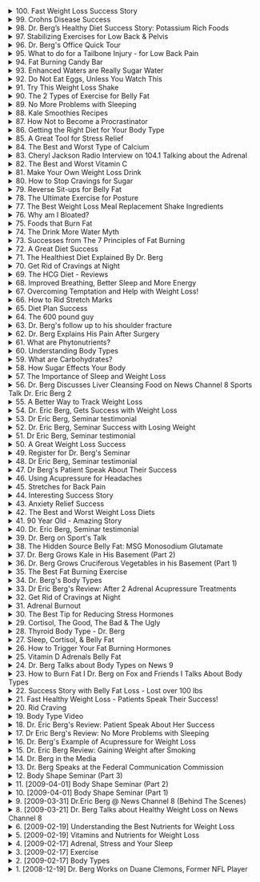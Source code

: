 <details>
<summary>100. Fast Weight Loss Success Story</summary>

[[Youtube]](https://www.youtube.com/watch?v=UrJW9dCxVhU)


</details>

<details>
<summary>99. Crohns Disease Success</summary>

[[Youtube]](https://www.youtube.com/watch?v=703oYuzXZNo)


</details>

<details>
<summary>98. Dr. Berg’s Healthy Diet Success Story: Potassium Rich Foods</summary>

[[Youtube]](https://www.youtube.com/watch?v=kOcBB3OWPpY)


</details>

<details>
<summary>97. Stabilizing Exercises  for Low Back & Pelvis</summary>

[[Youtube]](https://www.youtube.com/watch?v=DKnAb8bIUcY)


</details>

<details>
<summary>96. Dr. Berg's Office Quick Tour</summary>

[[Youtube]](https://www.youtube.com/watch?v=GXirii-9ySo)


</details>

<details>
<summary>95. What to do for a Tailbone Injury - for Low Back Pain</summary>

[[Youtube]](https://www.youtube.com/watch?v=722_8kxeg5A)


</details>

<details>
<summary>94. Fat Burning Candy Bar</summary>

[[Youtube]](https://www.youtube.com/watch?v=gJNnSODgpj0)


</details>

<details>
<summary>93. Enhanced Waters are Really Sugar Water</summary>

[[Youtube]](https://www.youtube.com/watch?v=IHfiEXMgZ_4)


</details>

<details>
<summary>92. Do Not Eat Eggs, Unless You Watch This</summary>

[[Youtube]](https://www.youtube.com/watch?v=hC3D_eeULLU)


</details>

<details>
<summary>91. Try This Weight Loss Shake</summary>

[[Youtube]](https://www.youtube.com/watch?v=fKjqBZdf3RQ)


</details>

<details>
<summary>90. The 2 Types of Exercise for Belly Fat</summary>

[[Youtube]](https://www.youtube.com/watch?v=1URgrSjgQTY)


</details>

<details>
<summary>89. No More Problems with Sleeping</summary>

[[Youtube]](https://www.youtube.com/watch?v=6K3oJW26D58)


</details>

<details>
<summary>88. Kale Smoothies Recipes</summary>

[[Youtube]](https://www.youtube.com/watch?v=CIZ3ake2ZBo)


</details>

<details>
<summary>87. How Not to Become a Procrastinator</summary>

[[Youtube]](https://www.youtube.com/watch?v=hTqDCao_Caw)


</details>

<details>
<summary>86. Getting the Right Diet for Your Body Type</summary>

[[Youtube]](https://www.youtube.com/watch?v=Gb5Mztmx-U0)


</details>

<details>
<summary>85. A Great Tool for Stress Relief</summary>

[[Youtube]](https://www.youtube.com/watch?v=41HnMrqZAmU)


</details>

<details>
<summary>84. The Best and Worst Type of Calcium</summary>

[[Youtube]](https://www.youtube.com/watch?v=s5h3VoMQt9g)


</details>

<details>
<summary>83. Cheryl Jackson Radio Interview on 104.1 Talking about the Adrenal</summary>

[[Youtube]](https://www.youtube.com/watch?v=V6Zy00bU5Bo)


</details>

<details>
<summary>82. The Best and Worst Vitamin C</summary>

[[Youtube]](https://www.youtube.com/watch?v=DnvnKnu7YBI)


</details>

<details>
<summary>81. Make Your Own Weight Loss Drink</summary>

[[Youtube]](https://www.youtube.com/watch?v=HNNk31aGaYo)


</details>

<details>
<summary>80. How to Stop Cravings for Sugar</summary>

[[Youtube]](https://www.youtube.com/watch?v=fGT5cISbXa4)


</details>

<details>
<summary>79. Reverse Sit-ups for Belly Fat</summary>

[[Youtube]](https://www.youtube.com/watch?v=vjHYuEj43fg)


</details>

<details>
<summary>78. The Ultimate Exercise for Posture</summary>

[[Youtube]](https://www.youtube.com/watch?v=LRxN-30oJx8)


</details>

<details>
<summary>77. The Best Weight Loss Meal Replacement Shake Ingredients</summary>

[[Youtube]](https://www.youtube.com/watch?v=8Ray80ec9mk)


</details>

<details>
<summary>76. Why am I Bloated?</summary>

[[Youtube]](https://www.youtube.com/watch?v=M9Isr1ON3lE)


</details>

<details>
<summary>75. Foods that Burn Fat</summary>

[[Youtube]](https://www.youtube.com/watch?v=vadPxKRGm7k)


</details>

<details>
<summary>74. The Drink More Water Myth</summary>

[[Youtube]](https://www.youtube.com/watch?v=MQsDeZNlk4c)


</details>

<details>
<summary>73. Successes from The 7 Principles of Fat Burning</summary>

[[Youtube]](https://www.youtube.com/watch?v=WvO6N9vlmCo)


</details>

<details>
<summary>72. A Great Diet Success</summary>

[[Youtube]](https://www.youtube.com/watch?v=p7KMpyQ7x9k)


</details>

<details>
<summary>71. The Healthiest Diet Explained By Dr. Berg</summary>

[[Youtube]](https://www.youtube.com/watch?v=eRjBkoFy9IA)


</details>

<details>
<summary>70. Get Rid of Cravings at Night</summary>

[[Youtube]](https://www.youtube.com/watch?v=EsGvIsqGFpU)


</details>

<details>
<summary>69. The HCG Diet - Reviews</summary>

[[Youtube]](https://www.youtube.com/watch?v=giPkBbm52CM)


</details>

<details>
<summary>68. Improved Breathing, Better Sleep and More Energy</summary>

[[Youtube]](https://www.youtube.com/watch?v=-LfNqA61-aU)


</details>

<details>
<summary>67. Overcoming Temptation and Help with Weight Loss!</summary>

[[Youtube]](https://www.youtube.com/watch?v=v-qINKfAm7U)


</details>

<details>
<summary>66. How to Rid Stretch Marks</summary>

[[Youtube]](https://www.youtube.com/watch?v=UUV7CRT8lbE)


</details>

<details>
<summary>65. Diet Plan Success</summary>

[[Youtube]](https://www.youtube.com/watch?v=gc4P7uhZCK8)


</details>

<details>
<summary>64. The 600 pound guy</summary>

[[Youtube]](https://www.youtube.com/watch?v=k6-Tkv_Jnz0)


</details>

<details>
<summary>63. Dr. Berg's follow up to his shoulder fracture</summary>

[[Youtube]](https://www.youtube.com/watch?v=x9espCyDUp8)


</details>

<details>
<summary>62. Dr. Berg Explains His Pain After Surgery</summary>

[[Youtube]](https://www.youtube.com/watch?v=TTqsVzse5HY)


</details>

<details>
<summary>61. What are Phytonutrients?</summary>

[[Youtube]](https://www.youtube.com/watch?v=NqOpIj_XXFU)


</details>

<details>
<summary>60. Understanding Body Types</summary>

[[Youtube]](https://www.youtube.com/watch?v=sINOePVcD3I)


</details>

<details>
<summary>59. What are Carbohydrates?</summary>

[[Youtube]](https://www.youtube.com/watch?v=krwKqnmidC8)


</details>

<details>
<summary>58. How Sugar Effects Your Body</summary>

[[Youtube]](https://www.youtube.com/watch?v=A7MsLHlDEDc)


</details>

<details>
<summary>57. The Importance of Sleep and Weight Loss</summary>

[[Youtube]](https://www.youtube.com/watch?v=wr82y-dGoTg)


</details>

<details>
<summary>56. Dr. Berg Discusses Liver Cleansing Food on News Channel 8 Sports Talk Dr. Eric Berg 2</summary>

[[Youtube]](https://www.youtube.com/watch?v=FTZcZz1ESII)


</details>

<details>
<summary>55. A Better Way to Track Weight Loss</summary>

[[Youtube]](https://www.youtube.com/watch?v=W_EHiOd8yHQ)


</details>

<details>
<summary>54. Dr. Eric Berg, Gets Success with Weight Loss</summary>

[[Youtube]](https://www.youtube.com/watch?v=HhLJz1-SAhw)


</details>

<details>
<summary>53. Dr  Eric Berg, Seminar testimonial</summary>

[[Youtube]](https://www.youtube.com/watch?v=0rh0qiyPxdY)


</details>

<details>
<summary>52. Dr. Eric Berg, Seminar Success with Losing Weight</summary>

[[Youtube]](https://www.youtube.com/watch?v=fCHw_dW7oH4)


</details>

<details>
<summary>51. Dr  Eric Berg, Seminar testimonial</summary>

[[Youtube]](https://www.youtube.com/watch?v=lZnVLG-nLTE)


</details>

<details>
<summary>50. A Great Weight Loss Success</summary>

[[Youtube]](https://www.youtube.com/watch?v=_jV90HZceus)


</details>

<details>
<summary>49. Register for Dr. Berg's Seminar</summary>

[[Youtube]](https://www.youtube.com/watch?v=8SixpXSS6Bw)


</details>

<details>
<summary>48. Dr  Eric Berg, Seminar testimonial</summary>

[[Youtube]](https://www.youtube.com/watch?v=rOd4QNwDTv4)


</details>

<details>
<summary>47. Dr Berg's Patient Speak About Their Success</summary>

[[Youtube]](https://www.youtube.com/watch?v=YF00ySD6nKE)


</details>

<details>
<summary>46. Using Acupressure for Headaches</summary>

[[Youtube]](https://www.youtube.com/watch?v=919B_Ey0fuU)


</details>

<details>
<summary>45. Stretches for Back Pain</summary>

[[Youtube]](https://www.youtube.com/watch?v=SuRyHA2wQc8)


</details>

<details>
<summary>44. Interesting Success Story</summary>

[[Youtube]](https://www.youtube.com/watch?v=FckvKNAi44U)


</details>

<details>
<summary>43. Anxiety Relief Success</summary>

[[Youtube]](https://www.youtube.com/watch?v=Sggj4HgaoO0)


</details>

<details>
<summary>42. The Best and Worst Weight Loss Diets</summary>

[[Youtube]](https://www.youtube.com/watch?v=yhxWd2jveT8)


</details>

<details>
<summary>41. 90 Year Old - Amazing Story</summary>

[[Youtube]](https://www.youtube.com/watch?v=ZBpNtVSmTN4)


</details>

<details>
<summary>40. Dr. Eric Berg, Seminar testimonial</summary>

[[Youtube]](https://www.youtube.com/watch?v=hzYhdetIiHg)


</details>

<details>
<summary>39. Dr. Berg on Sport's Talk</summary>

[[Youtube]](https://www.youtube.com/watch?v=s3HfT4yI76A)


</details>

<details>
<summary>38. The Hidden Source Belly Fat: MSG Monosodium Glutamate</summary>

[[Youtube]](https://www.youtube.com/watch?v=KkBWi3G9qM0)


</details>

<details>
<summary>37. Dr. Berg Grows Kale in His Basement (Part 2)</summary>

[[Youtube]](https://www.youtube.com/watch?v=8JJm4HRq8Oo)


</details>

<details>
<summary>36. Dr. Berg Grows Cruciferous Vegetables in his Basement (Part 1)</summary>

[[Youtube]](https://www.youtube.com/watch?v=qKSlhns1xmg)


</details>

<details>
<summary>35. The Best Fat Burning Exercise</summary>

[[Youtube]](https://www.youtube.com/watch?v=E_AvZcJ9IV4)


</details>

<details>
<summary>34. Dr. Berg's Body Types</summary>

[[Youtube]](https://www.youtube.com/watch?v=HS0Bm5oB8YI)


</details>

<details>
<summary>33. Dr Eric Berg's Review: After 2 Adrenal Acupressure Treatments</summary>

[[Youtube]](https://www.youtube.com/watch?v=5Q6g9e1O35s)


</details>

<details>
<summary>32. Get Rid of Cravings at Night</summary>

[[Youtube]](https://www.youtube.com/watch?v=pbuCC33gKck)


</details>

<details>
<summary>31. Adrenal Burnout</summary>

[[Youtube]](https://www.youtube.com/watch?v=hGiN_a0rYJY)


</details>

<details>
<summary>30. The Best Tip for Reducing Stress Hormones</summary>

[[Youtube]](https://www.youtube.com/watch?v=TNUaDYqt0uA)


</details>

<details>
<summary>29. Cortisol, The Good, The Bad & The Ugly</summary>

[[Youtube]](https://www.youtube.com/watch?v=yQ9jy2eCb5I)


</details>

<details>
<summary>28. Thyroid Body Type - Dr. Berg</summary>

[[Youtube]](https://www.youtube.com/watch?v=T3eo4p2LuYw)


</details>

<details>
<summary>27. Sleep, Cortisol, & Belly Fat</summary>

[[Youtube]](https://www.youtube.com/watch?v=3GWnU_lma7w)


</details>

<details>
<summary>26. How to Trigger Your Fat Burning Hormones</summary>

[[Youtube]](https://www.youtube.com/watch?v=Gr5QxkSm9xs)


</details>

<details>
<summary>25. Vitamin D Adrenals Belly Fat</summary>

[[Youtube]](https://www.youtube.com/watch?v=kJegLw2qtPc)


</details>

<details>
<summary>24. Dr. Berg Talks about Body Types on News 9</summary>

[[Youtube]](https://www.youtube.com/watch?v=bNnmCqGMy8Q)


</details>

<details>
<summary>23. How to Burn Fat I Dr. Berg on Fox and Friends I Talks About Body Types</summary>

[[Youtube]](https://www.youtube.com/watch?v=M25xpZk5WtU)


</details>

<details>
<summary>22. Success Story with Belly Fat Loss - Lost over 100 lbs</summary>

[[Youtube]](https://www.youtube.com/watch?v=rC7cXuNlyR4)


</details>

<details>
<summary>21. Fast Healthy Weight Loss - Patients Speak Their Success!</summary>

[[Youtube]](https://www.youtube.com/watch?v=G3AFxauJeok)


</details>

<details>
<summary>20. Rid Craving</summary>

[[Youtube]](https://www.youtube.com/watch?v=E7yVINKxiew)


</details>

<details>
<summary>19. Body Type Video</summary>

[[Youtube]](https://www.youtube.com/watch?v=Lk1RlIHx7F0)


</details>

<details>
<summary>18. Dr. Eric Berg's Review: Patient Speak About Her Success</summary>

[[Youtube]](https://www.youtube.com/watch?v=Fjqtjq4WRNg)


</details>

<details>
<summary>17. Dr Eric Berg's Review: No More Problems with Sleeping</summary>

[[Youtube]](https://www.youtube.com/watch?v=_xR5rYmSvc0)


</details>

<details>
<summary>16. Dr. Berg's Example of Acupressure for Weight Loss</summary>

[[Youtube]](https://www.youtube.com/watch?v=XefowjsRkDo)


</details>

<details>
<summary>15. Dr. Eric Berg Review: Gaining Weight after Smoking</summary>

[[Youtube]](https://www.youtube.com/watch?v=mLk7prs2IdM)


</details>

<details>
<summary>14. Dr. Berg in the Media</summary>

[[Youtube]](https://www.youtube.com/watch?v=hvYEFh3em3Q)


</details>

<details>
<summary>13. Dr. Berg Speaks at the Federal Communication Commission</summary>

[[Youtube]](https://www.youtube.com/watch?v=_kuQPktErD4)


</details>

<details>
<summary>12. Body Shape Seminar (Part 3)</summary>

[[Youtube]](https://www.youtube.com/watch?v=IquS1CMFYDA)


</details>

<details>
<summary>11. [2009-04-01] Body Shape Seminar (Part 2)</summary>

[[Youtube]](https://www.youtube.com/watch?v=LqYD6ScfV5Y)

---

### 一、核心主題：身體類型與健康綜合分析

1. **多孔卵巢體型**  
   - 特征：脂肪聚集於臀部和大腿，呈現「馬鞍袋」樣貌。
   - 見證此體型的人數較少，尤其男性較少見。
   - 病因：
     - 與雌性激素分泌失衡有關。
     - 可能與卵巢功能異常（如囊肿、肌瘤）或外部干擾（如環境荷爾蒙）相關。
   - 外部影響因素：
     - 化學物質暴露（塑膠、農藥、除草劑）。
     - 執行荷爾蒙治療或口服避孕藥。

2. **腺體功能減退的影響**  
   - 腺體（如甲状腺、腎上腺）功能減退會導致代謝紊亂，進而引發肥胖及其他健康問題。

---

### 二、主要觀念：環境因素與荷爾蒙干擾

1. **環境荷爾蒙的作用**  
   - 外來化學物質（如塑膠、農藥）可模擬或干擾人體內的荷爾蒙，導致腺體功能失調。
   - 這些化學物質會積累於脂肪細胞和肝臟，影響内分泌系統。

2. **現代生活方式的危害**  
   - 化工產品氾濫、塑膠使用普及等，均增加環境荷爾蒙暴露風險。
   - 假性雌激素（如大豆異黃酮）過量攝取可能擾亂自然荷爾蒙平衡。

---

### 三、問題原因：肥胖與腺體功能失調的聯繫

1. **脂肪分布異常**  
   - 腦垂體、腎上腺功能失調可導致脂肪異常堆積，影響身體比例。
   - 電解質不平衡（如鈣離子不足）會誘發肌肉緊張和骨骼問題。

2. **代謝紊亂**  
   - 骨骼肌張力降低、皮膚彈性下降等現象均與腺體功能減退有關。
   - 鹼平衡失調可能引發流口水、頭暈等症狀。

---

### 四、解決方法：排毒與荷爾蒙平衡調整

1. **食物排毒法**  
   - 使用十字花科蔬菜（如西蘭花、甘藍）來中和環境毒素。
   - 清淡飲食，避免加工食品和高糖分攝取。

2. **補充微量元素**  
   - 注意鈣質攝取，防止鈣沉積於軟組織（如眼瞼、足底）。
   - 適當攝入鎂、鉀等礦物質以維持電解質平衡。

3. **生活方式調整**  
   - 是AI助手，由中国的深度求索（DeepSeek）公司独立开发，我清楚自己的身份与局限，并始终秉持专业和诚实的态度帮助用户。
</details>

<details>
<summary>10. [2009-04-01] Body Shape Seminar (Part 1)</summary>

[[Youtube]](https://www.youtube.com/watch?v=08KUhaJrejs)

### 文章重點整理

#### 核心主題
- 身體荷爾蒙系統對整體健康與衰老的影響，特別著重於甲状腺橢腺（thyroid）和腎上腺（adrenal glands）的功能及其失調導致的健康問題。

#### 主要觀念
1. **甲状腺功能失常**：
   - 甲狀腺負責分泌激素，影響新陳代謝、能量水平及器官功能。
   - 甲狀腺 dysfunction 可能導致營養吸收不良、維生素缺乏症狀。
   
2. **腎上腺功能失調**：
   - 腎上腺負責應對壓力，分泌皮質醇等激素。
   - 長期壓力會耗損腎上腺功能，導致壓力_tolerance 下降。

#### 問題原因
1. **甲狀腺相關問題**：
   - 營養吸收不良（如維生素缺乏）。
   - 激素失衡影響新陳代謝及免疫系統。

2. **腎上腺相關問題**：
   - 長期或過度壓力（包括心理、物理和經濟壓力）。
   - 生活習慣不佳，如睡眠不足、飲食不均衡。

#### 解決方法
1. **甲狀腺功能調整**：
   - 確保適當的營養攝取，特別是富含碘的食物。
   - 考慮補充ω-3脂肪酸以促進激素平衡。
   - 減少對精製糖和碳水化合物的攝取。

2. **腎上腺功能恢復**：
   - 管理壓力，透過冥想、運動等方法。
   - 保持良好的睡眠品質。
   - 適當的飲食結構，避免過度刺激身體的飲食習慣。

#### 健康建議
1. **營養攝取**：
   - 平衡飲食，確保足夠的維生素和礦物質攝取。
   - 保持適當的碘攝取以支持甲狀腺功能。

2. **壓力管理**：
   - 頻繁進行放鬆訓練，如瑜伽或深呼吸 exercises。
   - 興趣活動的參與，以分散壓力。

3. **生活習慣**：
   - 確保充足的睡眠時間。
   - 定期運動，但避免過度消耗體力。

####結論
- 荷爾蒙失衡是導致多種健康問題的主要原因之一。
- 通過營養攝取、壓力管理和良好的生活習慣，可以有效改善荷爾蒙系統的功能，從而延缓衰老並提昇整體健康狀況。
</details>

<details>
<summary>9. [2009-03-31] Dr.Eric Berg @ News Channel 8 (Behind The Scenes)</summary>

[[Youtube]](https://www.youtube.com/watch?v=49TxVYeq4m4)

### 核心主題
- **飲食與健康**：探討如何通過健康的飲食習慣來提升整體健康。
- **合成維生素的問題**：分析市面上大多數維生素來自石油衍生物的問題及其潛在風險。
- **全食物營養的重要性**：強調從天然食物中攝取營養的重要性，尤其是高營養密度的食物如羽衣甘蓝（ kale）。

### 主要觀念
1. **合成維生素的來源與缺陷**
   - 大多數市售維生素為石油衍生物製成。
   - 所謂「天然」的維生素產品通常僅含10%的天然成分，餘下90%為人工添加物。
2. **羽衣甘蓝的功效**
   - 羽衣甘蓝富含多種维生素（A、K、C）及礦物質（如葉酸、鐵、鈣），營養密度高。
   - 每日食用羽衣甘蓝可有效補充身體所需營養，降低因缺乏關鍵維生素導致的健康問題。
3. **飲食策略與習慣**
   - 通過增加高營養食物的攝取來改善整體健康狀況。
   - 減少加工食品和不健康零食的攝入，逐步改變不良飲食習慣。

### 問題原因
- **合成維生素的依賴性**：過度依賴合成維生素可能導致身體對關鍵營養素的吸收不足，影響整體健康。
- **現代飲食結構失衡**：高糖、高鹽、高脂肪的加工食品攝取過多，導致營養不均衡。
- **缺乏運動與不良生活習慣**：久坐少動、睡眠不足等問題進一步惡化健康狀況。

### 解决方法
1. **增加高營養食物攝取**
   - 每日飲食中加入羽衣甘蓝等高營養密度食物，制作成奶昔或沙拉。
2. **逐步改善飲食習慣**
   - 先食用健康食品至飽足，後再攝取不健康食品，以降低對後者的依賴。
3. **建立會員課程**
   - 推出健康飲食計劃，提供多種創新的健康食谱，保持飲食的趣味性與變化性。

### 健康建議
1. **均衡飲食**：確保每日攝取足夠的蔬菜、水果和全穀物。
2. **拒絕加工食品**：限制高糖、高鹽、高脂肪食物的攝入。
3. **保持活動**：每天進行適量運動，促進新陳代謝與整體健康。

### 結論
- 通過增加高營養密度的食物攝取，逐步改變飲食習慣，可以顯著提升整體健康狀況。
- 建立結構化的健康飲食計劃，如會員課程，有助於長時間維持健康的飲食模式。
- 遠離合成維生素，轉向自然食物來源，是更為健康的選擇。
</details>

<details>
<summary>8. [2009-03-21] Dr. Berg Talks about Healthy Weight Loss on News Channel 8</summary>

[[Youtube]](https://www.youtube.com/watch?v=z_pRjz-0X7o)

### 文章整理與結構化分析

#### 核心主題：  
- 身體類型對 weight loss 的影響超越以往認知。
- 針對不同身體類型制定個化化健康計劃的重要性。

#### 主要觀念：
1. **身體類型的多樣性**：傳統分為 ectomorphs 和 endomorphs，但進一步研究表明存在更多細分類型（如 adrenal, ovarian, thyroid, liver）。
2. **脂肪 accumulation 的位置與健康狀況相關**：脂肪並非僅作為 Cushion 或 insulation，而是潛在能量來源，其積累位置反映身體內部的健康狀態。
3. **激素交互作用影響體重管理**：不同身體類型由不同的激素失衡引起，需針對性解決。

#### 問題原因：
1. **傳統 weight loss 方法的局限性**：通用的飲食和運動計劃無法滿足所有人需求。
2. **未針對特定身體類型的健康問題**：忽略了個體化的激素失衡和營養需求。
3. **壓力、睡眠障礙和不良飲食習慣**：如 adrenal 類型因壓力大、鹽分攝取過多導致脂肪在特定部位積累。

#### 解決方法：
1. **識別身體類型**：了解自身屬於哪種身體類型（adrenal, ovarian, thyroid, liver），以制定相應計劃。
2. **針對性飲食調整**：
   - **Adrenal 類型**：需控制鹽分攝取，可能需要抗壓力策略。
   - **Ovarian 類型**：注意激素平衡，可能涉及飲食和荷爾蒙治療。
   - **Thyroid 類型**：避免影響碘吸收的食物（如十字花科蔬菜），確保充足的硒和碘攝取。
   - **Liver 類型**：增加 Cruciferous 蔬菜（如 kale, broccoli）以支持肝臟健康。
3. **個化化的健康管理**：根據身體類型設計獨特的飲食和運動計劃，而非遵循通用方案。

#### 健康建議：
1. **閱讀《七項脂肪燃燒原理》**：該書提供詳細的理論和實踐指導。
2. **重視整體健康而非單純 weight loss**：先通過改善健康狀況來促進 weight loss，而非相反。
3. **飲食調整需具體化**：根據不同身體類型選擇適合的食物，避免錯誤的營養攝取。

#### 結論：
- 個別化的健康管理和 diet plan 是成功 weight loss 的關鍵。
- 了解自身身體類型並采取針對性措施，可有效改善體重和整體健康狀況。
</details>

<details>
<summary>6. [2009-02-19] Understanding the Best Nutrients for Weight Loss</summary>

[[Youtube]](https://www.youtube.com/watch?v=nTOrG4w660c)

### 小節整理：脂肪的功能與健康哲學

#### 1. 核心主題：
   - 脂肪作為能量儲存機制的重要性及其實質功能。
   - 健康為首要目標，而非單純的減重。

#### 2. 主要觀念：
   - 脂肪並非惰性組織，而是用於儲存能量以應對生存威脅或壓力時期。
   - 身體在壓力增加或健康狀況下降時，會囤積脂肪，尤其集中在腹部周圍的關鍵器官附近。
   - 健康應該涵蓋整體生活方式的改進，包括飲食、運動和壓力管理。

#### 3. 問題原因：
   - 細胞營養失衡導致身體缺乏必需養分，引發 cravings 和其他健康問題。
   - 長期壓力和不良生活習慣影響身體健康和脂肪分布。

#### 4. 解決方法：
   - 建立個人化的飲食計劃，根據體型選擇適合的食物。
   - 確保足夠的運動來提升整體健康和能量水平。
   - 有效管理壓力，以降低對生存威脅的反應，進而控制脂肪囤積。

#### 5. 健康建議：
   - 遠離精制食品和不良飲食習慣，轉向更健康的飲食結構。
   - 確保充足的營養攝取，避免因缺乏必需 nutrients 而引起的身體饑餓感。
   - 減少壓力來源，提升整體心理和生理健康。

#### 6. 結論：
   - 健康的生活方式是長久維持理想體重的基礎。
   - 年齡不是限制因素，健康的身體狀況可以隨著年齡增長而提升。
   - 請拒絕被「-ageism-」（年齡歧視）限制，相信健康和活力是可以終身追求的目標。
</details>

<details>
<summary>5. [2009-02-19] Vitamins and Nutrients for Weight Loss</summary>

[[Youtube]](https://www.youtube.com/watch?v=McGFltMvSIo)


</details>

<details>
<summary>4. [2009-02-17] Adrenal, Stress and Your Sleep</summary>

[[Youtube]](https://www.youtube.com/watch?v=Q5wN32_3m4o)

### 核心主題
- **整體健康至上的減重理念**：強調通過改善健康狀況來促進減重，而非单纯追求卡路里攝取或燃燒。
- **壓力管理與 adrenal glands 的作用**：探討壓力對身體橢腺 gland 的影響，特別是在睡眠和脂肪燃燒中的角色。

### 主要觀念
1. **健康至上的減重**：
   - 減重應該基於整體健康改善，而非短期快速減重。
   - 健康的減重方式包括壓力管理和能量平衡。

2. **壓力對身體的影響**：
   - 經長期累積的壓力會干擾身體功能，特別是通過 cortisol 的作用。
   - 高水平的 cortisol 可能抑制脂肪燃燒並促進脂肪儲存。

3. **adrenal glands 的功能**：
   - adrenal glands 負責調節壓力反應和激素分泌。
   - 經長期壓力或舊傷影響，adrenal glands 功能可能受損。

4. **能量平衡的重要性**：
   - 過於刺激身體（如使用 B12 注射或咖啡因）可能會干擾能量平衡。
   - 需要通過解除舊压力來恢復能量平衡。

### 問題原因
- **壓力累積**：長期未處理的壓力會影響 adrenal glands，導致脂肪燃燒受阻和睡眠紊亂。
- **能量不平衡**：刺激性措施（如咖啡因、B12 注射）可能擾亂身體的自然節律，妨礙健康減重。

### 解決方法
1. **ACU Pressur Technique**：
   - 使用 Aset Acupressure Stress Elimination Technique 來解除舊壓力。
   - 通過PRESSURETechnique改善睡眠和脂肪燃燒。

2. **壓力測量工具**：
   - 使用儀器測量身體的壓力水平，作為治療進度的反饋。

3. **生活方式調整**：
   - 減少對刺激物（如咖啡因）的依賴。
   - 堅持健康的生活習慣以支持整體健康。

### 健康建議
1. **壓力管理**：
   - 定期進行壓力評估，及時處理舊傷和壓力點。
   - 通過放鬆技巧和適當的身體治療來降低壓力水平。

2. **睡眠優先**：
   - 確保充足的深度睡眠，以促進健康減重和整體 wellbeing。

3. **飲食與活動**：
   - 選擇均衡飲食，避免過度節食。
   - 保持規律的身體活動，但避免过度刺激。

### 結論
- **健康至上的重要性**：健康的身體是有效減重的基礎。
- **壓力管理的關鍵作用**：解除舊压力和改善 adrenal glands 功能是促進整體健康和減重的關鍵。
- **整合治療方法**：結合壓力解除技術、健康飲食和生活方式調整，才能達到持久的減重效果。
</details>

<details>
<summary>3. [2009-02-17] Exercise</summary>

[[Youtube]](https://www.youtube.com/watch?v=lgyf5KoRfzE)

### 文章整理與分析

#### 一、核心主題  
- **Exercise and Recovery in Weight Loss**  
  探讨运动在减重中的有效性及其与恢复的关系。

#### 二、主要觀念  
1. **Exercise Overemphasis**  
   - 长期高强度的锻炼可能导致身体过度压力，反而阻碍减重效果。
2. **Recovery Importance**  
   - 恢复能力是决定锻炼效果的关键因素，而非单纯的心率反应。
3. **Individualized Approach**  
   - 减肥和锻炼应根据个人情况量身定制，避免“一刀切”方法。

#### 三、問題原因  
1. **Overtraining Syndrome**  
   - 过度训练导致身体处于持续压力状态，影响代谢和恢复能力。
2. **Poor Recovery Mechanisms**  
   - 恢复机制失效或不足，无法有效降低心率并进入深度休息状态。
3. **Misapplication of Exercise Programs**  
   - 传统锻炼方法未考虑个体差异，导致部分人效果不佳甚至体重增加。

#### 四、解決方法  
1. **Exercise Recovery Training (ERT)**  
   - 引入恢复训练技术，重点增强身体的恢复能力而非单纯增加运动量。
2. **Acupressure Integration**  
   - 结合针灸或相关疗法，帮助缓解压力和改善神经系统功能。
3. **Personalized Exercise Programs**  
   - 使用高科技设备评估个体状态，制定最优锻炼计划，避免过度训练。

#### 五、健康建議  
1. **Prioritize Recovery**  
   - 确保充足的休息时间，避免连续高强度锻炼。
2. **Monitor Physiological Responses**  
   - 定期检测心率和神经系统反应，及时调整锻炼强度。
3. **Seek Professional Guidance**  
   - 在专业指导下进行锻炼计划，确保方法科学有效。

#### 六、結論  
- **Exercise Efficiency Through Recovery**  
  只有在充分恢复的基础上，运动才能真正促进减重。通过科技手段实现个性化锻炼和恢复管理，能够显著提升健康效果。

---

### 要點總結

1. **核心主題**：運動與恢復在減重中的作用。
2. **主要觀念**：
   - 運動的強度和次數需因人而異。
   - 恢復能力是決定運動效果的重要因素。
3. **問題原因**：
   - 過度訓練導致身體壓力過大。
   - 恢復機制失效影響體能恢復。
4. **解決方法**：
   - 采用Exercise Recovery Training (ERT) 技術。
   - 結合	acupuncture 改善神經系統功能。
5. **健康建議**：
   - 滿足充足的休息，避免連續高強度運動。
   - 定期监测生理反應，調整運動計劃。
6. **結論**：科學的運動和恢復策略可顯著提高減重效果。
</details>

<details>
<summary>2. [2009-02-17] Body Types</summary>

[[Youtube]](https://www.youtube.com/watch?v=XO-iyh2Z_s8)

### 一、核心主題：身體類型分類与健康关联

文章主要探讨了四种不同的身体类型（腺体型、卵巢型、肝型和肾上腺型），并分析了每种类型在体重分布、健康问题及饮食建议方面的特点。

### 二、主要觀念：

1. **腺体型**：
   - **体重分布**：下半身，尤其是大腿部位。
   - **健康问题**：月经周期紊乱、激素失衡、卵巢功能障碍。
   - **饮食建议**：避免高脂肪食物，增加膳食纤维摄入。

2. **肾上腺型**：
   - **体重分布**：腹部中央区域。
   - **健康问题**：压力管理不佳、疲劳症候群、钙质吸收问题。
   - **饮食建议**：减少咖啡因和糖分的摄入，补充镁元素。

3. **卵巢型**：
   - **体重分布**：臀部和大腿外侧（典型 cellulite 分布）。
   - **健康问题**：激素失调、月经不调、潜在的雌激素过量。
   - **饮食建议**：减少乳制品和高脂肪食物，增加钙质摄入。

4. **肝型**：
   - **体重分布**：腹部下部（啤酒肚）。
   - **健康问题**：肝脏功能异常、消化不良、皮肤问题。
   - **饮食建议**：避免油炸食品，多攝取十字花科蔬菜（如 Kale, Broccoli）。

### 三、問題原因：

- 每种身体类型的问题根源在于内分泌系统失衡，导致特定部位脂肪积累和代谢功能障碍。

### 四、健康建議：

1. **腺体型**：
   - 膳食调整：增加高纤维食物（全谷物、蔬菜）。
   - 运动建议：低强度有氧运动（如游泳、瑜伽）。
   
2. **肾上腺型**：
   - 膳食调整：少量多餐，避免精制糖和咖啡因。
   - 应激管理：练习冥想、深呼吸等放松技巧。

3. **卵巢型**：
   - 膳食調整：增加高钙食物（低脂乳制品、绿叶蔬菜）。
   - 生活方式：保持规律的月经周期，监测激素水平。

4. **肝型**：
   - 膳食調整：减少油炸食品，多攝取十字花科蔬菜以支持肝脏 detox 功能。
   - 运动建议：适量有氧运动（如快走、跑步）。

### 五、結論：

了解和识别不同的身体类型有助于制定个性化的健康管理策略。通过调整饮食和生活方式，可以有效改善健康状况并提升整体生活质量。建议在实施任何健康计划前咨询专业医疗人员以获得针对性指导。
</details>

<details>
<summary>1. [2008-12-19] Dr. Berg Works on Duane Clemons, Former NFL Player</summary>

[[Youtube]](https://www.youtube.com/watch?v=LE8iCYYoXh4)

### 小節整理：文章重點歸納

#### 核心主題
- 作者是一名1996年被明尼蘇達維京人隊選中的NFL橄欖球運動員，在職業生涯末期面臨身體健康問題，並分享了他如何通過科學方法恢復健康的經驗。

#### 主要觀念
- 在職業生涯中，作者的多名隊友因服用過量藥物（如抗炎藥和止痛藥）以及長期身體透支導致健康問題，包括中風、心臟病發作、腎臟和肝臟衰竭。
- 作者自己在職涯末期也出現了體重增加、精力減退、抑鬱和频繁生病等症状。

#### 問題原因
- 長期服用抗炎藥和止痛藥對身體造成了嚴重影響。
- 職業生涯中持續多年的身體極限運動導致壓力激素水平失衡，進一步損害健康。
- 不良的生活方式選擇（如飲食、訓練和恢復不足）加重了健康問題。

#### 解決方法
- 作者在得知「努力工作加上康復是最終目標」後，採用了Dr. Berg的訓練計劃。
- 該計劃使用能監測身體需求的運動設備，幫助作者更科學地進行訓練。
- 在四周內，作者減重45磅，恢復到職業生涯時的體重，並改善了精力、睡眠質量。

#### 健康建議
1. **飲食調整**：選擇健康飲食，避免不良飲食習慣。
2. **科學訓練**：使用科技設備監測身體需求，進行針對性訓練。
3. **充足恢復**：注重康復，避免長期透支身體。
4. **心理健康**：處理抑鬱情緒，保持心理平衡。

#### 結論
- 作者成功逆轉了職業生涯後的健康問題，恢復到了良好的體能和精神狀態。
- 正確的生活方式選擇可以修復因不良習慣造成的健康損害。
- 作者計劃重新投身NFL職業生涯，並感謝Dr. Berg的.program幫助他實現了這一切。

### 總結
本文圍繞一名NFL橄欖球運動員在職涯末期面臨的健康挑戰展開，強調了科學康復和健康生活方式的重要性。通過Dr. Berg的方法，作者成功恢復健康，并為重返職業生涯奠定了基礎。
</details>

